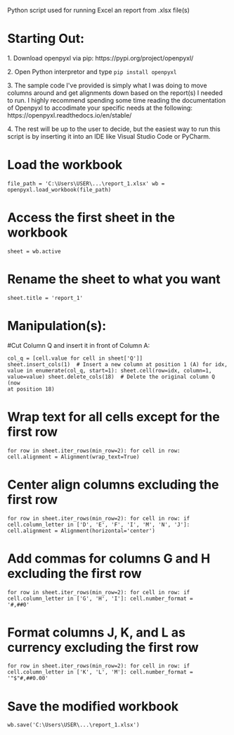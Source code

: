 Python script used for running Excel an report from .xlsx file(s)
<h1> Starting Out: </h1>
1. Download openpyxl via pip: https://pypi.org/project/openpyxl/<p></p>
2. Open Python interpretor and type <code>pip install openpyxl</code><p></p>
3. The sample code I've provided is simply what I was doing to move columns around and get alignments down based on the report(s) I needed to run. I highly recommend spending some time reading the documentation of Openpyxl to accodimate your specific needs at the following: https://openpyxl.readthedocs.io/en/stable/ <p></p>
4. The rest will be up to the user to decide, but the easiest way to run this script is by inserting it into an IDE like Visual Studio Code or PyCharm.


# Load the workbook
<code>file_path = 'C:\\Users\\USER\\...\\report_1.xlsx'
wb = openpyxl.load_workbook(file_path)</code>

# Access the first sheet in the workbook
<code>sheet = wb.active</code>

# Rename the sheet to what you want
<code>sheet.title = 'report_1'</code>

<h1> Manipulation(s): </h1>

#Cut Column Q and insert it in front of Column A:

<code>col_q = [cell.value for cell in sheet['Q']]
sheet.insert_cols(1)  # Insert a new column at position 1 (A)
for idx, value in enumerate(col_q, start=1):
sheet.cell(row=idx, column=1, value=value)
sheet.delete_cols(18)  # Delete the original column Q (now at position 18)
</code>

# Wrap text for all cells except for the first row
<code>for row in sheet.iter_rows(min_row=2):
for cell in row:
cell.alignment = Alignment(wrap_text=True)</code>

# Center align columns excluding the first row
<code>for row in sheet.iter_rows(min_row=2):
for cell in row:
if cell.column_letter in ['D', 'E', 'F', 'I', 'M', 'N', 'J']:
cell.alignment = Alignment(horizontal='center')</code>

# Add commas for columns G and H excluding the first row
<code>for row in sheet.iter_rows(min_row=2):
for cell in row:
if cell.column_letter in ['G', 'H', 'I']:
cell.number_format = '#,##0'</code>

# Format columns J, K, and L as currency excluding the first row
<code>for row in sheet.iter_rows(min_row=2):
for cell in row:
if cell.column_letter in ['K', 'L', 'M']:
cell.number_format = '"$"#,##0.00'</code>

# Save the modified workbook
<code>wb.save('C:\\Users\\USER\\...\\report_1.xlsx')</code>

</code>
